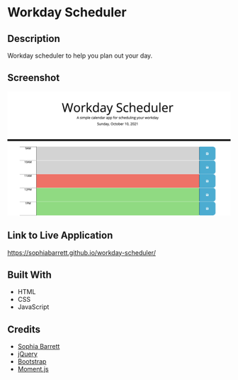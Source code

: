 # Workday Scheduler

## Description
Workday scheduler to help you plan out your day.

## Screenshot
![Screenshot of Live Application](./assets/images/screenshot.png)

## Link to Live Application
https://sophiabarrett.github.io/workday-scheduler/

## Built With
* HTML
* CSS
* JavaScript

## Credits
* [Sophia Barrett](https://github.com/sophiabarrett)
* [jQuery](https://jquery.com/)
* [Bootstrap](https://getbootstrap.com/)
* [Moment.js](https://momentjs.com/)
